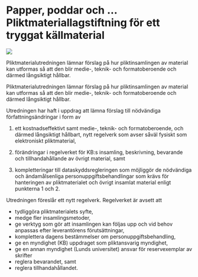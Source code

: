 # Papper, poddar och … Pliktmateriallagstiftning för ett tryggat källmaterial

![](/contentassets/7cc4146be983493aa93ea1567a55a0a3/sou_32_omslag_fram_2021.jpg?width=150&quality=85)

Pliktmaterialutredningen lämnar förslag på hur pliktinsamlingen av material kan utformas så att den blir medie-, teknik- och formatoberoende och därmed långsiktigt hållbar.

Pliktmaterialutredningen lämnar förslag på hur pliktinsamlingen av material kan utformas så att den blir medie-, teknik- och formatoberoende och därmed långsiktigt hållbar.

Utredningen har haft i uppdrag att lämna förslag till nödvändiga författningsändringar i form av

1. ett kostnadseffektivt samt medie-, teknik- och formatoberoende, och därmed långsiktigt hållbart, nytt regelverk som avser såväl fysiskt som elektroniskt pliktmaterial,

2. förändringar i regelverket för KB:s insamling, beskrivning, bevarande och tillhandahållande av övrigt material, samt

3. kompletteringar till dataskyddsregleringen som möjliggör de nödvändiga och ändamålsenliga personuppgiftsbehandlingar som krävs för hanteringen av pliktmaterialet och övrigt insamlat material enligt punkterna 1 och 2.

Utredningen föreslår ett nytt regelverk. Regelverket är avsett att

* tydliggöra pliktmaterialets syfte,
* medge fler insamlingsmetoder,
* ge verktyg som gör att insamlingen kan följas upp och vid behov
anpassas efter leverantörens förutsättningar,
* komplettera dagens bestämmelser om personuppgiftsbehandling,
* ge en myndighet (KB) uppdraget som pliktansvarig myndighet,
* ge en annan myndighet (Lunds universitet) ansvar för reservexemplar av skrifter
* reglera bevarandet, samt
* reglera tillhandahållandet.
